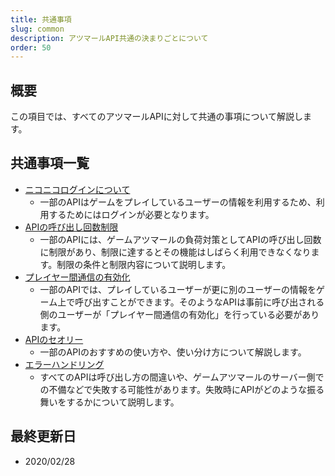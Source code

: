 ```yaml
---
title: 共通事項
slug: common
description: アツマールAPI共通の決まりごとについて
order: 50
---
```

    
## 概要
この項目では、すべてのアツマールAPIに対して共通の事項について解説します。

## 共通事項一覧

 - [ニコニコログインについて](/common/login)
    - 一部のAPIはゲームをプレイしているユーザーの情報を利用するため、利用するためにはログインが必要となります。
 - [APIの呼び出し回数制限](/common/rate-limit)
    - 一部のAPIには、ゲームアツマールの負荷対策としてAPIの呼び出し回数に制限があり、制限に達するとその機能はしばらく利用できなくなります。制限の条件と制限内容について説明します。
 - [プレイヤー間通信の有効化](/interplayer)
    - 一部のAPIでは、プレイしているユーザーが更に別のユーザーの情報をゲーム上で呼び出すことができます。そのようなAPIは事前に呼び出される側のユーザーが「プレイヤー間通信の有効化」を行っている必要があります。
 - [APIのセオリー](/common/theory)
    - 一部のAPIのおすすめの使い方や、使い分け方について解説します。
 - [エラーハンドリング](/common/error)
    - すべてのAPIは呼び出し方の間違いや、ゲームアツマールのサーバー側での不備などで失敗する可能性があります。失敗時にAPIがどのような振る舞いをするかについて説明します。
    
## 最終更新日
 - 2020/02/28
